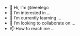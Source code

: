 - 👋 Hi, I’m @leeelego
- 👀 I’m interested in ...
- 🌱 I’m currently learning ...
- 💞️ I’m looking to collaborate on ...
- 📫 How to reach me ...

<!---
leeelego/leeelego is a ✨ special ✨ repository because its `README.md` (this file) appears on your GitHub profile.
You can click the Preview link to take a look at your changes.
--->
